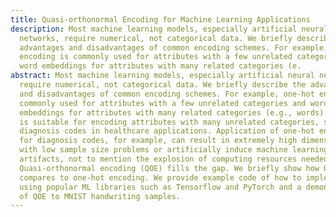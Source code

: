 ```yaml
---
title: Quasi-orthonormal Encoding for Machine Learning Applications
description: Most machine learning models, especially artificial neural
  networks, require numerical, not categorical data. We briefly describe the
  advantages and disadvantages of common encoding schemes. For example, one-hot
  encoding is commonly used for attributes with a few unrelated categories and
  word embeddings for attributes with many related categories (e.
abstract: Most machine learning models, especially artificial neural networks,
  require numerical, not categorical data. We briefly describe the advantages
  and disadvantages of common encoding schemes. For example, one-hot encoding is
  commonly used for attributes with a few unrelated categories and word
  embeddings for attributes with many related categories (e.g., words). Neither
  is suitable for encoding attributes with many unrelated categories, such as
  diagnosis codes in healthcare applications. Application of one-hot encoding
  for diagnosis codes, for example, can result in extremely high dimensionality
  with low sample size problems or artificially induce machine learning
  artifacts, not to mention the explosion of computing resources needed.
  Quasi-orthonormal encoding (QOE) fills the gap. We briefly show how QOE
  compares to one-hot encoding. We provide example code of how to implement QOE
  using popular ML libraries such as Tensorflow and PyTorch and a demonstration
  of QOE to MNIST handwriting samples.
---
```


